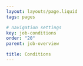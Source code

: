 ```yaml
---
layout: layouts/page.liquid
tags: pages

# navigation settings
key: job-conditions
order: "20" 
parent: job-overview

title: Conditions
---
```

